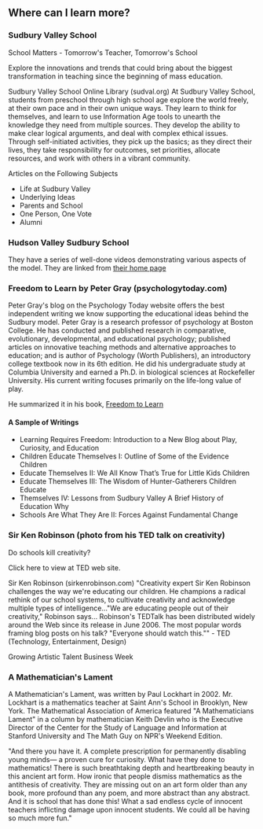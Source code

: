 Where can I learn more?
---

### Sudbury Valley School

School Matters - Tomorrow's Teacher, Tomorrow's School

Explore the innovations and trends that could bring about the biggest
transformation in teaching since the beginning of mass education.

Sudbury Valley School Online Library (sudval.org) At Sudbury Valley School,
students from preschool through high school age explore the world freely, at
their own pace and in their own unique ways. They learn to think for
themselves, and learn to use Information Age tools to unearth the knowledge
they need from multiple sources. They develop the ability to make clear
logical arguments, and deal with complex ethical issues. Through
self-initiated activities, they pick up the basics; as they direct their
lives, they take responsibility for outcomes, set priorities, allocate
resources, and work with others in a vibrant community.

Articles on the Following Subjects

* Life at Sudbury Valley
* Underlying Ideas 
* Parents and School 
* One Person, One Vote 
* Alumni

### Hudson Valley Sudbury School

They have a series of well-done videos demonstrating various aspects of the
model. They are linked from [their home page](http://sudburyschool.com/)


### Freedom to Learn by Peter Gray (psychologytoday.com)

Peter Gray's blog on the Psychology Today website offers the best independent
writing we know supporting the educational ideas behind the Sudbury model.
Peter Gray is a research professor of psychology at Boston College. He has
conducted and published research in comparative, evolutionary, developmental,
and educational psychology; published articles on innovative teaching methods
and alternative approaches to education; and is author of Psychology (Worth
Publishers), an introductory college textbook now in its 6th edition. He did
his undergraduate study at Columbia University and earned a Ph.D. in
biological sciences at Rockefeller University. His current writing focuses
primarily on the life-long value of play.

He summarized it in his book, [Freedom to Learn]()

#### A Sample of Writings

* Learning Requires Freedom: Introduction to a New Blog about Play, Curiosity,
and Education
* Children Educate Themselves I: Outline of Some of the Evidence Children
* Educate Themselves II: We All Know That’s True for Little Kids Children
* Educate Themselves III: The Wisdom of Hunter-Gatherers Children Educate
* Themselves IV: Lessons from Sudbury Valley A Brief History of Education Why
* Schools Are What They Are II: Forces Against Fundamental Change


### Sir Ken Robinson (photo from his TED talk on creativity)

Do schools kill creativity?


Click here to view at TED web site.

Sir Ken Robinson (sirkenrobinson.com) "Creativity expert Sir Ken Robinson
challenges the way we're educating our children. He champions a radical
rethink of our school systems, to cultivate creativity and acknowledge
multiple types of intelligence..."We are educating people out of their
creativity," Robinson says... Robinson's TEDTalk has been distributed widely
around the Web since its release in June 2006. The most popular words framing
blog posts on his talk? "Everyone should watch this."" - TED (Technology,
Entertainment, Design)

Growing Artistic Talent Business Week


### A Mathematician's Lament 

A Mathematician's Lament, was written by Paul
Lockhart in 2002. Mr. Lockhart is a mathematics teacher at Saint Ann's School
in Brooklyn, New York. The Mathematical Association of America featured "A
Mathematicians Lament" in a column by mathematician Keith Devlin who is the
Executive Director of the Center for the Study of Language and Information at
Stanford University and The Math Guy on NPR's Weekend Edition.

"And there you have it. A complete prescription for permanently disabling
young minds— a proven cure for curiosity. What have they done to mathematics!
There is such breathtaking depth and heartbreaking beauty in this ancient art
form. How ironic that people dismiss mathematics as the antithesis of
creativity. They are missing out on an art form older than any book, more
profound than any poem, and more abstract than any abstract. And it is school
that has done this! What a sad endless cycle of innocent teachers inflicting
damage upon innocent students. We could all be having so much more fun."






